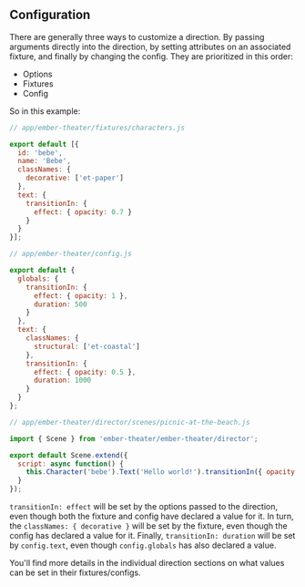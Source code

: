 ## Configuration

There are generally three ways to customize a direction. By passing arguments directly into the direction, by setting attributes on an associated fixture, and finally by changing the config. They are prioritized in this order:

*   Options
*   Fixtures
*   Config

So in this example:

```js
// app/ember-theater/fixtures/characters.js

export default [{
  id: 'bebe',
  name: 'Bebe',
  classNames: {
    decorative: ['et-paper']
  },
  text: {
    transitionIn: {
      effect: { opacity: 0.7 }
    }
  }
}];

// app/ember-theater/config.js

export default {
  globals: {
    transitionIn: {
      effect: { opacity: 1 },
      duration: 500
    }
  },
  text: {
    classNames: {
      structural: ['et-coastal']
    },
    transitionIn: {
      effect: { opacity: 0.5 },
      duration: 1000
    }
  }
};

// app/ember-theater/director/scenes/picnic-at-the-beach.js

import { Scene } from 'ember-theater/ember-theater/director';

export default Scene.extend({
  script: async function() {
    this.Character('bebe').Text('Hello world!').transitionIn({ opacity: 0.2 });
  }
});
```

`transitionIn: effect` will be set by the options passed to the direction, even though both the fixture and config have declared a value for it. In turn, the `classNames: { decorative }` will be set by the fixture, even though the config has declared a value for it. Finally, `transitionIn: duration` will be set by `config.text`, even though `config.globals` has also declared a value.

You'll find more details in the individual direction sections on what values can be set in their fixtures/configs.
